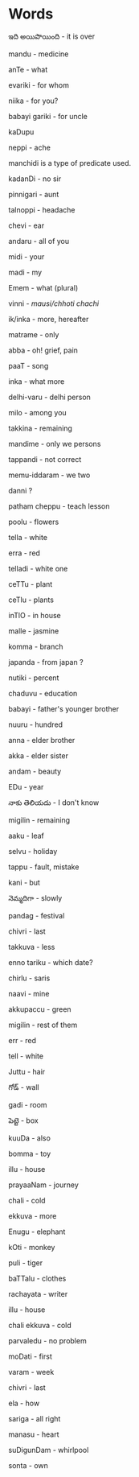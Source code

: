 # Words

ఇది అయిపొయింది - it is over

  

  

mandu - medicine

anTe - what

evariki - for whom

niika - for you?

babayi gariki - for uncle

kaDupu

neppi - ache

manchidi is a type of predicate used.

kadanDi - no sir

pinnigari - aunt

talnoppi - headache

chevi - ear

andaru - all of you

midi - your

madi - my

Emem - what (plural)

vinni - _mausi/chhoti chachi_

ik/inka - more, hereafter

matrame - only

abba - oh! grief, pain

paaT - song

inka - what more

delhi-varu - delhi person

milo - among you

takkina - remaining

mandime - only we persons

tappandi - not correct

memu-iddaram - we two

danni ?

patham cheppu - teach lesson

poolu - flowers

tella - white

erra - red

telladi - white one

ceTTu - plant

ceTlu - plants

inTlO - in house

malle - jasmine

komma - branch

japanda - from japan ?

  

  

  

  

  

nutiki - percent

chaduvu - education

babayi - father's younger brother

nuuru - hundred

anna - elder brother

akka - elder sister

andam - beauty

EDu - year

  

నాకు తెలియదు - I don't know

migilin - remaining

aaku - leaf

selvu - holiday

  

tappu - fault, mistake

  

kani - but

నెమ్మదిగా - slowly

  

pandag - festival

chivri - last

takkuva - less

enno tariku - which date?

chirlu - saris

naavi - mine

akkupaccu - green

migilin - rest of them 

err - red

tell - white

  

  

Juttu - hair

గోడ్ - wall 

gadi - room

పెట్టె - box

kuuDa - also

bomma - toy

illu - house

prayaaNam - journey

chali - cold

ekkuva - more

  

  

Enugu - elephant

kOti - monkey

puli - tiger

baTTalu - clothes

rachayata - writer

illu - house

chali ekkuva - cold

parvaledu - no problem

moDati - first

varam - week

chivri - last

  

ela - how

sariga - all right

manasu - heart

  

suDigunDam - whirlpool

  

sonta - own